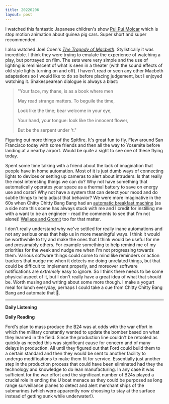 ```yaml
---
title: 20220206
layout: post
---
```


I watched this fantastic Japanese children's show [Pui Pui Molcar](https://en.wikipedia.org/wiki/Pui_Pui_Molcar) which is stop motion animation about guinea pig cars. Super short and super recommended. 

I also watched Joel Coen's *[The Tragedy of Macbeth](https://en.wikipedia.org/wiki/The_Tragedy_of_Macbeth_(2021_film))*. Stylistically it was incredible. I think they were trying to emulate the experience of watching a play, but portrayed on film. The sets were very simple and the use of lighting is reminiscent of what is seen in a theater (with the sound effects of old style lights turning on and off). I haven't read or seen any other Macbeth adaptations so I would like to do so before placing judgement, but I enjoyed watching it. Shakespearean dialogue is always a blast: 

> "Your face, my thane, is as a book where men
>
> May read strange matters. To beguile the time,
> 
> Look like the time; bear welcome in your eye,
>
> Your hand, your tongue: look like the innocent flower,
>
> But be the serpent under 't."

Figuring out more things of the Spitfire. It's great fun to fly. Flew around San Francisco today with some friends and then all the way to Yosemite before landing at a nearby airport. Would be quite a sight to see one of these flying today. 

Spent some time talking with a friend about the lack of imagination that people have in home automation. Most of it is just dumb ways of connecting lights to devices or setting up cameras to alert about intruders. Is that really the most interesting things we can do? Why not have something that automatically operates your space as a thermal battery to save on energy use and costs? Why not have a system that can detect your mood and do subtle things to help adjust that behavior? We were more imaginative in the 60s when Chitty Chitty Bang Bang had an [automatic breakfast machine](https://www.youtube.com/watch?v=Qc9h6FC6QgU) (as a side note this scene has always stuck with me and I credit for instilling me with a want to be an engineer - read the comments to see that I'm not alone)! [Wallace and Gromit](https://youtu.be/K7gdWIY9R4s) too for that matter. 

I don't really understand why we've settled for really inane automations and not any serious ones that help us in more meaningful ways. I think it would be worthwhile to try and make the ones that I think would be useful for me and presumably others. For example something to help remind me of my priorities for the week and nudge me when I'm not progressing towards them. Various software things could come to mind like reminders or action trackers that nudge me when it detects me doing unrelated things, but that could be difficult to implement properly, and moreover software notifications are *extremely* easy to ignore. So I think there needs to be some physical aspect of it, but I don't really have a great idea of what that should be. Worth musing and writing about some more though. I make a yogurt meal for lunch everyday, perhaps I could take a cue from Chitty Chitty Bang Bang and automate that 🤔.

---

**Daily Listening**



**Daily Reading**

Ford's plan to mass produce the B24 was at odds with the war effort in which the military constantly wanted to update the bomber based on what they learned in the field. Since the production line couldn't be retooled as quickly as needed this was significant cause for concern and of many delays in production. All until they figured out that Ford could build them to a certain standard and then they would be sent to another facility to undergo modifications to make them fit for service. Essentially just another step in the production process that could have been eliminated had they the technology and knowledge to do lean manufacturing. In any case it was sufficient for the war effort and the significant number of B24s played a crucial role in ending the U boat menace as they could be purposed as long range surveillance planes to detect and alert merchant ships of the submarines (which were apparently now choosing to stay at the surface instead of getting sunk while underwater!).